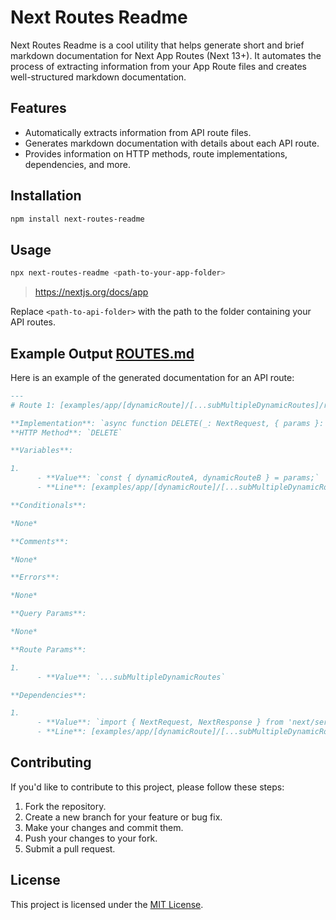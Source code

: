# Next Routes Readme

Next Routes Readme is a cool utility that helps generate short and brief markdown documentation for Next App Routes (Next 13+). It automates the process of extracting information from your App Route files and creates well-structured markdown documentation.

## Features

- Automatically extracts information from API route files.
- Generates markdown documentation with details about each API route.
- Provides information on HTTP methods, route implementations, dependencies, and more.

## Installation

```bash
npm install next-routes-readme
```

## Usage

```bash
npx next-routes-readme <path-to-your-app-folder>
```

> https://nextjs.org/docs/app

Replace `<path-to-api-folder>` with the path to the folder containing your API routes.

## Example Output [ROUTES.md](ROUTES.md)

Here is an example of the generated documentation for an API route:

```markdown
---
# Route 1: [examples/app/[dynamicRoute]/[...subMultipleDynamicRoutes]/route.ts](examples/app/[dynamicRoute]/[...subMultipleDynamicRoutes]/route.ts)

**Implementation**: `async function DELETE(_: NextRequest, { params }: { params: { dynamicRouteA: string; dynamicRouteB: string } })`  
**HTTP Method**: `DELETE`

**Variables**:

1. 
      - **Value**: `const { dynamicRouteA, dynamicRouteB } = params;`
      - **Line**: [examples/app/[dynamicRoute]/[...subMultipleDynamicRoutes]/route.ts#L7](examples/app/[dynamicRoute]/[...subMultipleDynamicRoutes]/route.ts#L7)

**Conditionals**:

*None*

**Comments**:

*None*

**Errors**:

*None*

**Query Params**:

*None*

**Route Params**:

1. 
      - **Value**: `...subMultipleDynamicRoutes`

**Dependencies**:

1. 
      - **Value**: `import { NextRequest, NextResponse } from 'next/server';`
      - **Line**: [examples/app/[dynamicRoute]/[...subMultipleDynamicRoutes]/route.ts#L1](examples/app/[dynamicRoute]/[...subMultipleDynamicRoutes]/route.ts#L1)
```

## Contributing

If you'd like to contribute to this project, please follow these steps:

1. Fork the repository.
2. Create a new branch for your feature or bug fix.
3. Make your changes and commit them.
4. Push your changes to your fork.
5. Submit a pull request.

## License

This project is licensed under the [MIT License](LICENSE).
